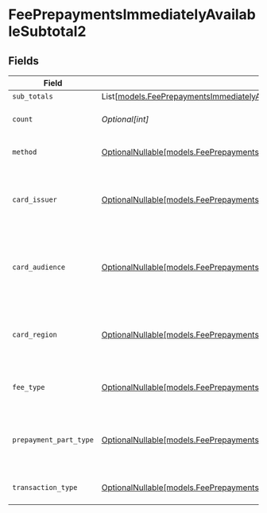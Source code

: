 # FeePrepaymentsImmediatelyAvailableSubtotal2


## Fields

| Field                                                                                                                                                                | Type                                                                                                                                                                 | Required                                                                                                                                                             | Description                                                                                                                                                          | Example                                                                                                                                                              |
| -------------------------------------------------------------------------------------------------------------------------------------------------------------------- | -------------------------------------------------------------------------------------------------------------------------------------------------------------------- | -------------------------------------------------------------------------------------------------------------------------------------------------------------------- | -------------------------------------------------------------------------------------------------------------------------------------------------------------------- | -------------------------------------------------------------------------------------------------------------------------------------------------------------------- |
| `sub_totals`                                                                                                                                                         | List[[models.FeePrepaymentsImmediatelyAvailableSubTotal1](../models/feeprepaymentsimmediatelyavailablesubtotal1.md)]                                                 | :heavy_minus_sign:                                                                                                                                                   | N/A                                                                                                                                                                  |                                                                                                                                                                      |
| `count`                                                                                                                                                              | *Optional[int]*                                                                                                                                                      | :heavy_minus_sign:                                                                                                                                                   | Number of transactions of this type                                                                                                                                  | 50                                                                                                                                                                   |
| `method`                                                                                                                                                             | [OptionalNullable[models.FeePrepaymentsImmediatelyAvailableSubtotalMethod2]](../models/feeprepaymentsimmediatelyavailablesubtotalmethod2.md)                         | :heavy_minus_sign:                                                                                                                                                   | Payment type of the transactions                                                                                                                                     | creditcard                                                                                                                                                           |
| `card_issuer`                                                                                                                                                        | [OptionalNullable[models.FeePrepaymentsImmediatelyAvailableSubtotalCardIssuer2]](../models/feeprepaymentsimmediatelyavailablesubtotalcardissuer2.md)                 | :heavy_minus_sign:                                                                                                                                                   | In case of payments transactions with card, the card issuer will be available                                                                                        | amex                                                                                                                                                                 |
| `card_audience`                                                                                                                                                      | [OptionalNullable[models.FeePrepaymentsImmediatelyAvailableSubtotalCardAudience2]](../models/feeprepaymentsimmediatelyavailablesubtotalcardaudience2.md)             | :heavy_minus_sign:                                                                                                                                                   | In case of payments trnsactions with card, the card audience will be available.                                                                                      | other                                                                                                                                                                |
| `card_region`                                                                                                                                                        | [OptionalNullable[models.FeePrepaymentsImmediatelyAvailableSubtotalCardRegion2]](../models/feeprepaymentsimmediatelyavailablesubtotalcardregion2.md)                 | :heavy_minus_sign:                                                                                                                                                   | In case of payments transactions with card, the card region will be available.                                                                                       | domestic                                                                                                                                                             |
| `fee_type`                                                                                                                                                           | [OptionalNullable[models.FeePrepaymentsImmediatelyAvailableSubtotalFeeType2]](../models/feeprepaymentsimmediatelyavailablesubtotalfeetype2.md)                       | :heavy_minus_sign:                                                                                                                                                   | Present when the transaction represents a fee.                                                                                                                       | payment-fee                                                                                                                                                          |
| `prepayment_part_type`                                                                                                                                               | [OptionalNullable[models.FeePrepaymentsImmediatelyAvailableSubtotalPrepaymentPartType2]](../models/feeprepaymentsimmediatelyavailablesubtotalprepaymentparttype2.md) | :heavy_minus_sign:                                                                                                                                                   | Prepayment part: fee itself, reimbursement, discount, VAT or rounding compensation.                                                                                  | fee                                                                                                                                                                  |
| `transaction_type`                                                                                                                                                   | [OptionalNullable[models.FeePrepaymentsImmediatelyAvailableSubtotalTransactionType2]](../models/feeprepaymentsimmediatelyavailablesubtotaltransactiontype2.md)       | :heavy_minus_sign:                                                                                                                                                   | Represents the transaction type                                                                                                                                      | payment                                                                                                                                                              |